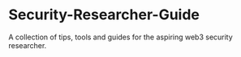 # Security-Researcher-Guide
A collection of tips, tools and guides for the aspiring web3 security researcher.
